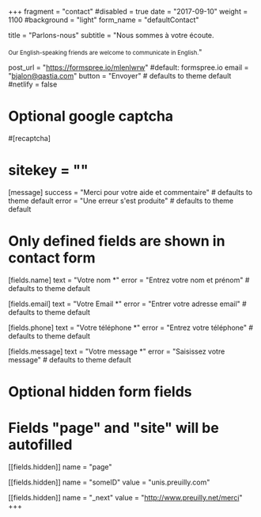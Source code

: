 +++
fragment = "contact"
#disabled = true
date = "2017-09-10"
weight = 1100
#background = "light"
form_name = "defaultContact"

title = "Parlons-nous"
subtitle  = "Nous sommes à votre écoute. <br> <br> <small>Our English-speaking friends are welcome to communicate in English.</small>"

post_url = "https://formspree.io/mlenlwrw" #default: formspree.io
email = "bjalon@qastia.com"
button = "Envoyer" # defaults to theme default
#netlify = false

# Optional google captcha
#[recaptcha]
#  sitekey = ""

[message]
  success = "Merci pour votre aide et commentaire" # defaults to theme default
    error = "Une erreur s'est produite" # defaults to theme default

# Only defined fields are shown in contact form
[fields.name]
  text = "Votre nom *"
  error = "Entrez votre nom et prénom" # defaults to theme default

[fields.email]
  text = "Votre Email *"
  error = "Entrer votre adresse email" # defaults to theme default

[fields.phone]
  text = "Votre téléphone *"
  error = "Entrez votre téléphone" # defaults to theme default

[fields.message]
  text = "Votre message *"
  error = "Saisissez votre message" # defaults to theme default

# Optional hidden form fields
# Fields "page" and "site" will be autofilled
[[fields.hidden]]
  name = "page"

[[fields.hidden]]
  name = "someID"
  value = "unis.preuilly.com"

[[fields.hidden]]
  name = "_next"
  value = "http://www.preuilly.net/merci"
+++
